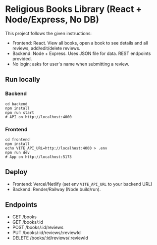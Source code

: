 # Religious Books Library (React + Node/Express, No DB)

This project follows the given instructions: 
- Frontend: React. View all books, open a book to see details and all reviews, add/edit/delete reviews.
- Backend: Node + Express. Uses JSON file for data. REST endpoints provided.
- No login; asks for user's name when submitting a review.

## Run locally

### Backend
```
cd backend
npm install
npm run start
# API on http://localhost:4000
```

### Frontend
```
cd frontend
npm install
echo VITE_API_URL=http://localhost:4000 > .env
npm run dev
# App on http://localhost:5173
```

## Deploy
- Frontend: Vercel/Netlify (set env `VITE_API_URL` to your backend URL)
- Backend: Render/Railway (Node build/run).

## Endpoints
- GET /books
- GET /books/:id
- POST /books/:id/reviews
- PUT /books/:id/reviews/:reviewId
- DELETE /books/:id/reviews/:reviewId
